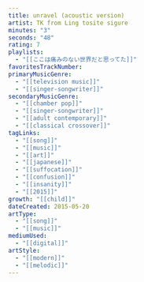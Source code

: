 ```yaml
---
title: unravel (acoustic version)
artist: TK from Ling tosite sigure
minutes: "3"
seconds: "48"
rating: 7
playlists:
  - "[[ここは痛みのない世界だと思ってた]]"
favoritesTrackNumber:
primaryMusicGenre:
  - "[[television music]]"
  - "[[singer-songwriter]]"
secondaryMusicGenre:
  - "[[chamber pop]]"
  - "[[singer-songwriter]]"
  - "[[adult contemporary]]"
  - "[[classical crossover]]"
tagLinks:
  - "[[song]]"
  - "[[music]]"
  - "[[art]]"
  - "[[japanese]]"
  - "[[suffocation]]"
  - "[[confusion]]"
  - "[[insanity]]"
  - "[[2015]]"
growth: "[[child]]"
dateCreated: 2015-05-20
artType:
  - "[[song]]"
  - "[[music]]"
mediumUsed:
  - "[[digital]]"
artStyle:
  - "[[modern]]"
  - "[[melodic]]"
---
```

